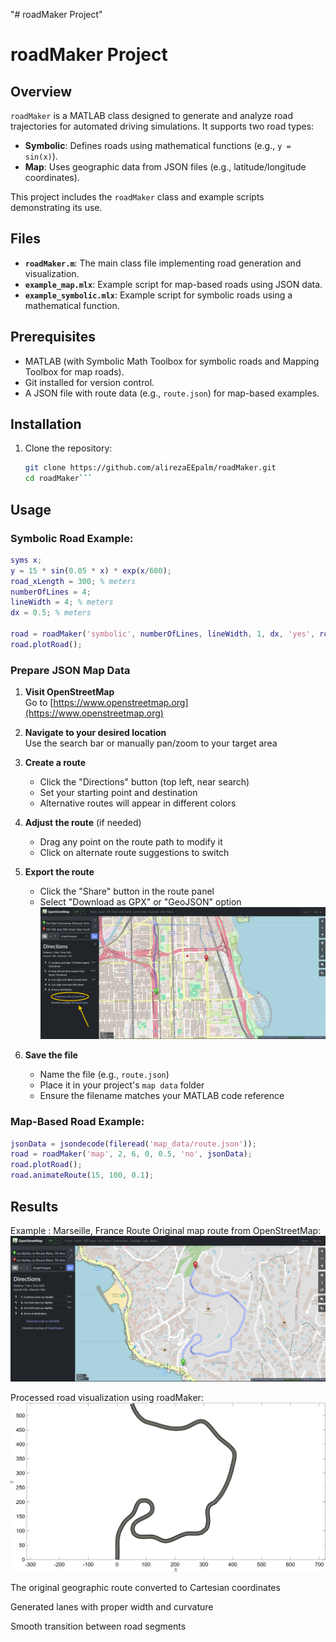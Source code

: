 "# roadMaker Project" 
# roadMaker Project

## Overview
`roadMaker` is a MATLAB class designed to generate and analyze road trajectories for automated driving simulations. It supports two road types:
- **Symbolic**: Defines roads using mathematical functions (e.g., `y = sin(x)`).
- **Map**: Uses geographic data from JSON files (e.g., latitude/longitude coordinates).

This project includes the `roadMaker` class and example scripts demonstrating its use.

## Files
- **`roadMaker.m`**: The main class file implementing road generation and visualization.
- **`example_map.mlx`**: Example script for map-based roads using JSON data.
- **`example_symbolic.mlx`**: Example script for symbolic roads using a mathematical function.

## Prerequisites
- MATLAB (with Symbolic Math Toolbox for symbolic roads and Mapping Toolbox for map roads).
- Git installed for version control.
- A JSON file with route data (e.g., `route.json`) for map-based examples.

## Installation
1. Clone the repository:
   ```bash
   git clone https://github.com/alirezaEEpalm/roadMaker.git
   cd roadMaker```
   
## Usage
### Symbolic Road Example:
```MATLAB
syms x;
y = 15 * sin(0.05 * x) * exp(x/600);
road_xLength = 300; % meters
numberOfLines = 4;
lineWidth = 4; % meters
dx = 0.5; % meters

road = roadMaker('symbolic', numberOfLines, lineWidth, 1, dx, 'yes', road_xLength, x, y);
road.plotRoad();
```
### Prepare JSON Map Data

1. **Visit OpenStreetMap**  
   Go to [https://www.openstreetmap.org](https://www.openstreetmap.org)

2. **Navigate to your desired location**  
   Use the search bar or manually pan/zoom to your target area

3. **Create a route**  
   - Click the "Directions" button (top left, near search)
   - Set your starting point and destination
   - Alternative routes will appear in different colors

4. **Adjust the route** (if needed)  
   - Drag any point on the route path to modify it
   - Click on alternate route suggestions to switch

5. **Export the route**  
   - Click the "Share" button in the route panel
   - Select "Download as GPX" or "GeoJSON" option  
     ![Route selection example](images/route1-chicago_downtown.png)

6. **Save the file**  
   - Name the file (e.g., `route.json`)
   - Place it in your project's `map data` folder
   - Ensure the filename matches your MATLAB code reference

### Map-Based Road Example:

```MATLAB
jsonData = jsondecode(fileread('map_data/route.json'));
road = roadMaker('map', 2, 6, 0, 0.5, 'no', jsonData);
road.plotRoad();
road.animateRoute(15, 100, 0.1);
```

## Results
Example : Marseille, France Route
Original map route from OpenStreetMap:
![Route selection example](images/route2-Marseille_France.png)

Processed road visualization using roadMaker:
![Route selection example](images/route2_Marseille_roadMaker.png)

The original geographic route converted to Cartesian coordinates

Generated lanes with proper width and curvature

Smooth transition between road segments